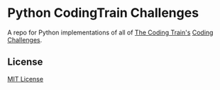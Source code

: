 # Python CodingTrain Challenges
A repo for Python implementations of all of [The Coding Train's](https://www.youtube.com/channel/UCvjgXvBlbQiydffZU7m1_aw) [Coding Challenges](https://thecodingtrain.com/CodingChallenges/).
## License
[MIT License](./LICENSE)
